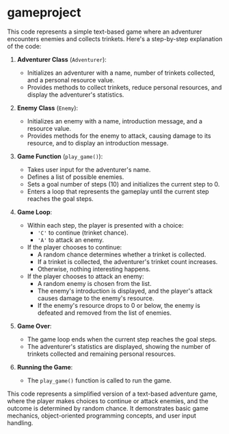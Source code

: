 # gameproject

This code represents a simple text-based game where an adventurer encounters enemies and collects trinkets. Here's a step-by-step explanation of the code:

1. **Adventurer Class** (`Adventurer`):
   - Initializes an adventurer with a name, number of trinkets collected, and a personal resource value.
   - Provides methods to collect trinkets, reduce personal resources, and display the adventurer's statistics.

2. **Enemy Class** (`Enemy`):
   - Initializes an enemy with a name, introduction message, and a resource value.
   - Provides methods for the enemy to attack, causing damage to its resource, and to display an introduction message.

3. **Game Function** (`play_game()`):
   - Takes user input for the adventurer's name.
   - Defines a list of possible enemies.
   - Sets a goal number of steps (10) and initializes the current step to 0.
   - Enters a loop that represents the gameplay until the current step reaches the goal steps.

4. **Game Loop**:
   - Within each step, the player is presented with a choice:
     - `'C'` to continue (trinket chance).
     - `'A'` to attack an enemy.
   - If the player chooses to continue:
     - A random chance determines whether a trinket is collected.
     - If a trinket is collected, the adventurer's trinket count increases.
     - Otherwise, nothing interesting happens.
   - If the player chooses to attack an enemy:
     - A random enemy is chosen from the list.
     - The enemy's introduction is displayed, and the player's attack causes damage to the enemy's resource.
     - If the enemy's resource drops to 0 or below, the enemy is defeated and removed from the list of enemies.

5. **Game Over**:
   - The game loop ends when the current step reaches the goal steps.
   - The adventurer's statistics are displayed, showing the number of trinkets collected and remaining personal resources.

6. **Running the Game**:
   - The `play_game()` function is called to run the game.

This code represents a simplified version of a text-based adventure game, where the player makes choices to continue or attack enemies, and the outcome is determined by random chance. It demonstrates basic game mechanics, object-oriented programming concepts, and user input handling.
